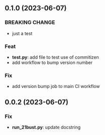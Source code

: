 ## 0.1.0 (2023-06-07)

### BREAKING CHANGE

- just a test

### Feat

- **test.py**: add file to test use of commitizen
- add workflow to bump version number

### Fix

- add version bump job to main CI workflow

## 0.0.2 (2023-06-07)

### Fix

- **run_21bust.py**: update docstring
